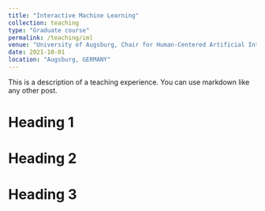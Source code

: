 ```yaml
---
title: "Interactive Machine Learning"
collection: teaching
type: "Graduate course"
permalink: /teaching/iml
venue: "University of Augsburg, Chair for Human-Centered Artificial Intelligence"
date: 2021-10-01
location: "Augsburg, GERMANY"
---
```


This is a description of a teaching experience. You can use markdown like any other post.

Heading 1
======

Heading 2
======

Heading 3
======
